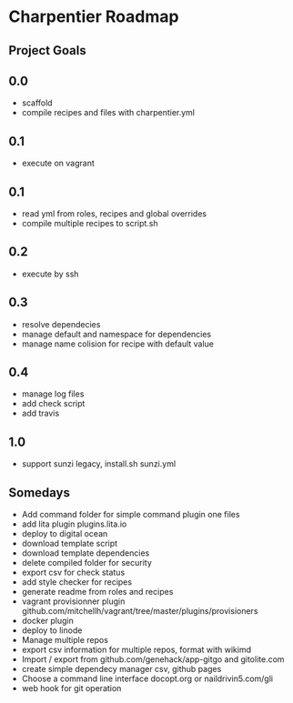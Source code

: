 # Charpentier Roadmap

## Project Goals

## 0.0
- scaffold
- compile recipes and files with charpentier.yml

## 0.1 
- execute on vagrant

## 0.1
- read yml from roles, recipes and global overrides
- compile multiple recipes to script.sh

## 0.2 
- execute by ssh

## 0.3
- resolve dependecies
- manage default and namespace for dependencies
- manage name colision for recipe with default value

## 0.4
- manage log files
- add check script
- add travis

## 1.0
- support sunzi legacy, install.sh sunzi.yml

## Somedays
- Add command folder for simple command plugin one files
- add lita plugin plugins.lita.io
- deploy to digital ocean
- download template script
- download template dependencies
- delete compiled folder for security
- export csv for check status
- add style checker for recipes
- generate readme from roles and recipes
- vagrant provisionner plugin github.com/mitchellh/vagrant/tree/master/plugins/provisioners
- docker plugin
- deploy to linode
- Manage multiple repos
- export csv information for multiple repos, format with wikimd
- Import / export from github.com/genehack/app-gitgo and gitolite.com
- create simple dependecy manager csv, github pages
- Choose a command line interface docopt.org or naildrivin5.com/gli
- web hook for git operation
